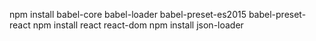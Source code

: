npm install babel-core babel-loader babel-preset-es2015 babel-preset-react
npm install react react-dom
npm install json-loader
